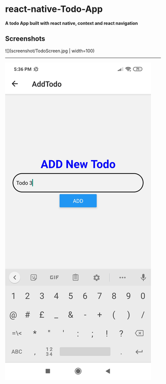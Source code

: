 # react-native-Todo-App
#### A todo App built with react native, context and  react navigation

## Screenshots

![](screenshot/TodoScreen.jpg | width=100) <!-- .element height="50%" width="50%" -->

---

![](screenshot/addNew.jpg)

